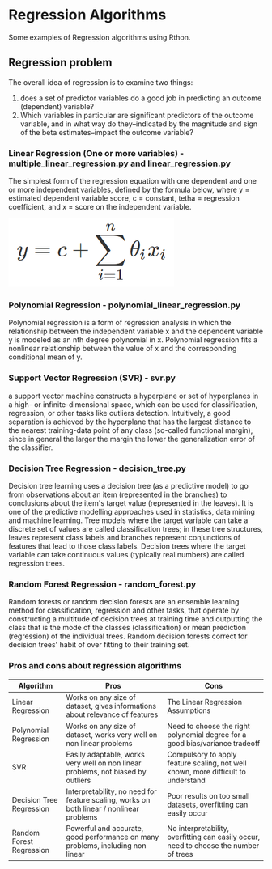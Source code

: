 # Regression Algorithms
Some examples of Regression algorithms using Rthon.

## Regression problem

The overall idea of regression is to examine two things: 

1. does a set of predictor variables do a good job in predicting an outcome (dependent) variable?
2. Which variables in particular are significant predictors of the outcome variable, and in what way do they–indicated by the magnitude and sign of the beta estimates–impact the outcome variable?

### Linear Regression (One or more variables) - **multiple_linear_regression.py** and **linear_regression.py**

The simplest form of the regression equation with one dependent and one or more independent variables, defined by the formula below, where y = estimated dependent variable score, c = constant, tetha = regression coefficient, and x = score on the independent variable.

![Linear Regression Equation](/images/linear_regression_equation.png)

### Polynomial Regression - **polynomial_linear_regression.py**

Polynomial regression is a form of regression analysis in which the relationship between the independent variable x and the dependent variable y is modeled as an nth degree polynomial in x. Polynomial regression fits a nonlinear relationship between the value of x and the corresponding conditional mean of y.

### Support Vector Regression (SVR) - **svr.py**

a support vector machine constructs a hyperplane or set of hyperplanes in a high- or infinite-dimensional space, which can be used for classification, regression, or other tasks like outliers detection. Intuitively, a good separation is achieved by the hyperplane that has the largest distance to the nearest training-data point of any class (so-called functional margin), since in general the larger the margin the lower the generalization error of the classifier.

### Decision Tree Regression - **decision_tree.py**

Decision tree learning uses a decision tree (as a predictive model) to go from observations about an item (represented in the branches) to conclusions about the item's target value (represented in the leaves). It is one of the predictive modelling approaches used in statistics, data mining and machine learning. Tree models where the target variable can take a discrete set of values are called classification trees; in these tree structures, leaves represent class labels and branches represent conjunctions of features that lead to those class labels. Decision trees where the target variable can take continuous values (typically real numbers) are called regression trees.

### Random Forest Regression - **random_forest.py**

Random forests or random decision forests are an ensemble learning method for classification, regression and other tasks, that operate by constructing a multitude of decision trees at training time and outputting the class that is the mode of the classes (classification) or mean prediction (regression) of the individual trees. Random decision forests correct for decision trees' habit of over fitting to their training set.

### Pros and cons about regression algorithms

Algorithm | Pros | Cons
------------ | ------------- | -------------
Linear Regression | Works on any size of dataset, gives informations about relevance of features | The Linear Regression Assumptions
Polynomial Regression | Works on any size of dataset, works very well on non linear problems | Need to choose the right polynomial degree for a good bias/variance tradeoff
SVR | Easily adaptable, works very well on non linear problems, not biased by outliers | Compulsory to apply feature scaling, not well known, more difficult to understand
Decision Tree Regression | Interpretability, no need for feature scaling, works on both linear / nonlinear problems | Poor results on too small datasets, overfitting can easily occur
Random Forest Regression | Powerful and accurate, good performance on many problems, including non linear | No interpretability, overfitting can easily occur, need to choose the number of trees
